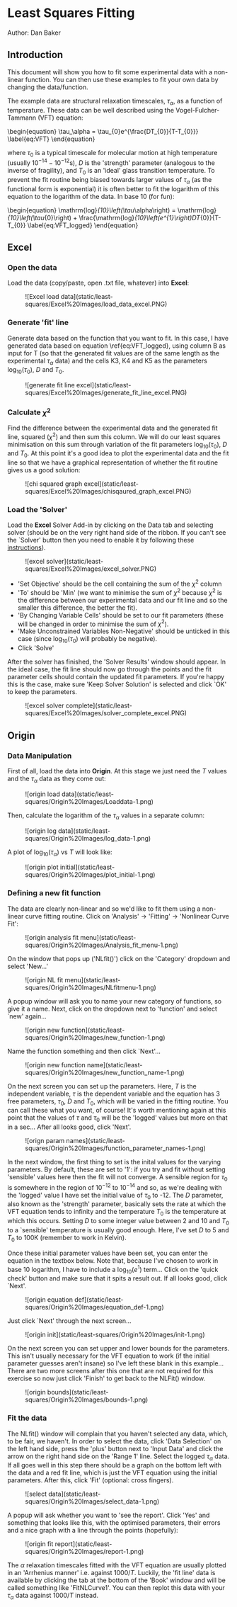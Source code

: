 # Least Squares Fitting
Author: Dan Baker

## Introduction

This document will show you how to fit some experimental data with a non-linear function. You can then use these examples to fit your own data by changing the data/function. 

The example data are structural relaxation timescales, $\tau_\alpha$,  as a function of temperature. These data can be well described using the Vogel-Fulcher-Tammann (VFT) equation: 

\begin{equation}
    \tau_\alpha = \tau_{0}e^{\frac{DT_{0}}{T-T_{0}}}
    \label{eq:VFT}
\end{equation}

where $\tau_0$ is a typical timescale for molecular motion at high temperature (usually $10^{-14} - 10^{-12}$s), $D$ is the 'strength' parameter (analogous to the inverse of fragility), and $T_0$ is an 'ideal' glass transition temperature. To prevent the fit routine being biased towards larger values of $\tau_\alpha$ (as the functional form is exponential) it is often better to fit the logarithm of this equation to the logarithm of the data. In base 10 (for fun): 

\begin{equation}
    \mathrm{log}_{10}\left(\tau_\alpha\right) = \mathrm{log}_{10}\left(\tau_{0}\right) + \frac{\mathrm{log}_{10}\left(e^{1}\right)DT_{0}}{T-T_{0}}
    \label{eq:VFT_logged}
\end{equation}


## Excel

### Open the data

Load the data (copy/paste, open .txt file, whatever) into **Excel**:

<figure markdown>
![Excel load data](static/least-squares/Excel%20Images/load_data_excel.PNG)
</figure markdown>

### Generate 'fit' line

Generate data based on the function that you want to fit. In this case, I have generated data based on equation \ref{eq:VFT_logged}, using column B as input for T (so that the generated fit values are of the same length as the experimental $\tau_\alpha$ data) and the cells K3, K4 and K5 as the parameters $\mathrm{log}_{10}(\tau_0)$, $D$ and $T_0$.

<figure markdown>
![generate fit line excel](static/least-squares/Excel%20Images/generate_fit_line_excel.PNG)
</figure markdown>

### Calculate $\chi^{2}$

Find the difference between the experimental data and the generated fit line, squared ($\chi^2$) and then sum this column. We will do our least squares minimisation on this sum through variation of the fit parameters $\mathrm{log}_{10}(\tau_0)$, $D$ and $T_0$. At this point it's a good idea to plot the experimental data and the fit line so that we have a graphical representation of whether the fit routine gives us a good solution:

<figure markdown>
![chi squared graph excel](static/least-squares/Excel%20Images/chisqaured_graph_excel.PNG)
</figure markdown>

### Load the 'Solver'

Load the **Excel** Solver Add-in by clicking on the Data tab and selecting solver (should be on the very right hand side of the ribbon. If you can't see the `Solver' button then you need to enable it by following these [instructions](https://support.microsoft.com/en-us/office/load-the-solver-add-in-in-excel-612926fc-d53b-46b4-872c-e24772f078ca)). 

<figure markdown>
![excel solver](static/least-squares/Excel%20Images/excel_solver.PNG)
</figure markdown>

- 'Set Objective' should be the cell containing the sum of the $\chi^2$ column
- 'To' should be 'Min' (we want to minimise the sum of $\chi^2$ because $\chi^2$ is the difference between our experimental data and our fit line and so the smaller this difference, the better the fit). 
- 'By Changing Variable Cells' should be set to our fit parameters (these will be changed in order to minimise the sum of $\chi^2$).
- 'Make Unconstrained Variables Non-Negative' should be unticked in this case (since $\mathrm{log}_{10}(\tau_0)$ will probably be negative).
- Click 'Solve'

After the solver has finished, the 'Solver Results' window should appear. In the ideal case, the fit line should now go through the points and the fit parameter cells should contain the updated fit parameters. If you're happy this is the case, make sure 'Keep Solver Solution' is selected and click `OK' to keep the parameters.

<figure markdown>
![excel solver complete](static/least-squares/Excel%20Images/solver_complete_excel.PNG)
</figure markdown>

## Origin

### Data Manipulation

First of all, load the data into **Origin**. At this stage we just need the $T$ values and the $\tau_\alpha$ data as they come out:

<figure markdown> 
![origin load data](static/least-squares/Origin%20Images/Loaddata-1.png)
</figure markdown>

Then, calculate the logarithm of the $\tau_\alpha$ values in a separate column:

<figure markdown>
![origin log data](static/least-squares/Origin%20Images/log_data-1.png)
</figure markdown>

A plot of $\mathrm{log}_{10}(\tau_\alpha)$ vs $T$ will look like:

<figure markdown>
![origin plot initial](static/least-squares/Origin%20Images/plot_initial-1.png)
</figure markdown>

### Defining a new fit function

The data are clearly non-linear and so we'd like to fit them using a non-linear curve fitting routine. Click on 'Analysis' $\rightarrow$ 'Fitting' $\rightarrow$ 'Nonlinear Curve Fit':

<figure markdown>
![origin analysis fit menu](static/least-squares/Origin%20Images/Analysis_fit_menu-1.png)
</figure markdown>

On the window that pops up ('NLfit()') click on the 'Category' dropdown and select 'New...'

<figure markdown>
![origin NL fit menu](static/least-squares/Origin%20Images/NLfitmenu-1.png)
</figure markdown>

A popup window will ask you to name your new category of functions, so give it a name. Next, click on the dropdown next to 'function' and select `new' again...

<figure markdown>
![origin new function](static/least-squares/Origin%20Images/new_function-1.png)
</figure markdown>

Name the function something and then click `Next'...

<figure markdown>
![origin new function name](static/least-squares/Origin%20Images/new_function_name-1.png)
</figure markdown>

On the next screen you can set up the parameters. Here, $T$ is the independent variable, $\tau$ is the dependent variable and the equation has 3 free parameters, $\tau_0$, $D$ and $T_0$, which will be varied in the fitting routine. You can call these what you want, of course! It's worth mentioning again at this point that the values of $\tau$ and $\tau_0$ will be the 'logged' values but more on that in a sec... After all looks good, click 'Next'.

<figure markdown>
![orign param names](static/least-squares/Origin%20Images/function_parameter_names-1.png)
</figure markdown>

In the next window, the first thing to set is the inital values for the varying parameters. By default, these are set to '1': if you try and fit without setting 'sensible' values here then the fit will not converge. A sensible region for $\tau_0$ is somewhere in the region of $10^{-12}$ to $10^{-14}$ and so, as we're dealing with the 'logged' value I have set the initial value of $\tau_0$ to -12. The $D$ parameter, also known as the 'strength' parameter, basically sets the rate at which the VFT equation tends to infinity and the temperature $T_0$ is the temperature at which this occurs. Setting $D$ to some integer value between 2 and 10 and $T_0$ to a `sensible' temperature is usually good enough. Here, I've set $D$ to 5 and $T_0$ to 100K (remember to work in Kelvin).

Once these initial parameter values have been set, you can enter the equation in the textbox below. Note that, because I've chosen to work in base 10 logarithm, I have to include a $\mathrm{log}_{10}(e^{1})$ term... Click on the 'quick check' button and make sure that it spits a result out. If all looks good, click `Next'.

<figure markdown>
![origin equation def](static/least-squares/Origin%20Images/equation_def-1.png)
</figure markdown>

Just click `Next' through the next screen...

<figure markdown>
![origin init](static/least-squares/Origin%20Images/init-1.png)
</figure markdown>

On the next screen you can set upper and lower bounds for the parameters. This isn't usually necessary for the VFT equation to work (if the initial parameter guesses aren't insane) so I've left these blank in this example... There are two more screens after this one that are not required for this exercise so now just click 'Finish' to get back to the NLFit() window.

<figure markdown>
![origin bounds](static/least-squares/Origin%20Images/bounds-1.png)
</figure markdown>

### Fit the data

The NLfit() window will complain that you haven't selected any data, which, to be fair, we haven't. In order to select the data, click 'Data Selection' on the left hand side, press the 'plus' button next to 'Input Data' and click the arrow on the right hand side on the 'Range 1' line. Select the logged $\tau_{\alpha}$ data. If all goes well in this step there should be a graph on the bottom left with the data and a red fit line, which is just the VFT equation using the initial parameters. After this, click 'Fit' (optional: cross fingers).

<figure markdown>
![select data](static/least-squares/Origin%20Images/select_data-1.png)
</figure markdown>

A popup will ask whether you want to 'see the report'. Click 'Yes' and something that looks like this, with the optimised parameters, their errors and a nice graph with a line through the points (hopefully): 

<figure markdown>
![origin fit report](static/least-squares/Origin%20Images/report-1.png)
</figure markdown>

The $\alpha$ relaxation timescales fitted with the VFT equation are usually plotted in an 'Arrhenius manner' i.e. against $1000/T$. Luckily, the 'fit line' data is available by clicking the tab at the bottom of the 'Book' window and will be called something like 'FitNLCurve1'. You can then replot this data with your $\tau_\alpha$ data against $1000/T$ instead.

